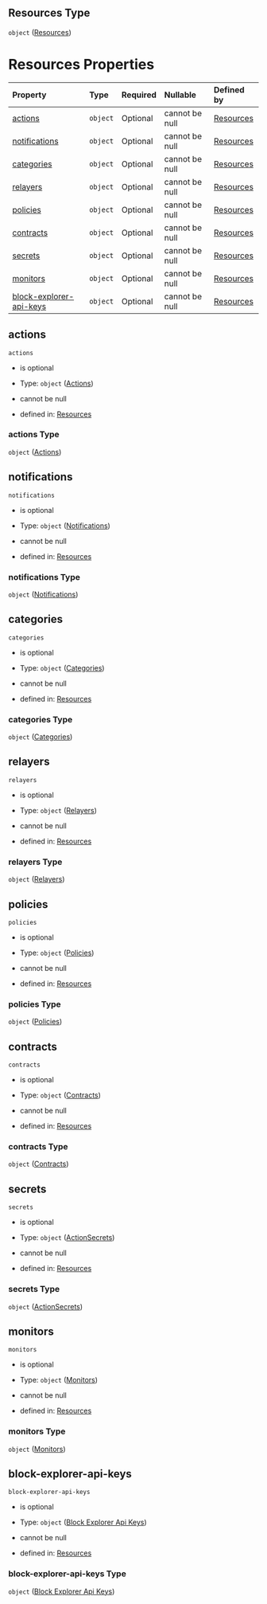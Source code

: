 ## Resources Type

`object` ([Resources](resources.md))

# Resources Properties

| Property                                            | Type     | Required | Nullable       | Defined by                                                                                                   |
| :-------------------------------------------------- | :------- | :------- | :------------- | :----------------------------------------------------------------------------------------------------------- |
| [actions](#actions)                                 | `object` | Optional | cannot be null | [Resources](resources-properties-actions.md "#/properties/actions")                                 |
| [notifications](#notifications)                     | `object` | Optional | cannot be null | [Resources](resources-properties-notifications.md "#/properties/notifications")                     |
| [categories](#categories)                           | `object` | Optional | cannot be null | [Resources](resources-properties-categories.md "#/properties/categories")                           |
| [relayers](#relayers)                               | `object` | Optional | cannot be null | [Resources](resources-properties-relayers.md "#/properties/relayers")                               |
| [policies](#policies)                               | `object` | Optional | cannot be null | [Resources](resources-properties-policies.md "#/properties/policies")                               |
| [contracts](#contracts)                             | `object` | Optional | cannot be null | [Resources](resources-properties-contracts.md "#/properties/contracts")                             |
| [secrets](#secrets)                                 | `object` | Optional | cannot be null | [Resources](resources-properties-actionsecrets.md "#/properties/secrets")                           |
| [monitors](#monitors)                               | `object` | Optional | cannot be null | [Resources](resources-properties-monitors.md "#/properties/monitors")                               |
| [block-explorer-api-keys](#block-explorer-api-keys) | `object` | Optional | cannot be null | [Resources](resources-properties-block-explorer-api-keys.md "#/properties/block-explorer-api-keys") |

## actions



`actions`

*   is optional

*   Type: `object` ([Actions](resources-properties-actions.md))

*   cannot be null

*   defined in: [Resources](resources-properties-actions.md "#/properties/actions")

### actions Type

`object` ([Actions](resources-properties-actions.md))

## notifications



`notifications`

*   is optional

*   Type: `object` ([Notifications](resources-properties-notifications.md))

*   cannot be null

*   defined in: [Resources](resources-properties-notifications.md "#/properties/notifications")

### notifications Type

`object` ([Notifications](resources-properties-notifications.md))

## categories



`categories`

*   is optional

*   Type: `object` ([Categories](resources-properties-categories.md))

*   cannot be null

*   defined in: [Resources](resources-properties-categories.md "#/properties/categories")

### categories Type

`object` ([Categories](resources-properties-categories.md))

## relayers



`relayers`

*   is optional

*   Type: `object` ([Relayers](resources-properties-relayers.md))

*   cannot be null

*   defined in: [Resources](resources-properties-relayers.md "#/properties/relayers")

### relayers Type

`object` ([Relayers](resources-properties-relayers.md))

## policies



`policies`

*   is optional

*   Type: `object` ([Policies](resources-properties-policies.md))

*   cannot be null

*   defined in: [Resources](resources-properties-policies.md "#/properties/policies")

### policies Type

`object` ([Policies](resources-properties-policies.md))

## contracts



`contracts`

*   is optional

*   Type: `object` ([Contracts](resources-properties-contracts.md))

*   cannot be null

*   defined in: [Resources](resources-properties-contracts.md "#/properties/contracts")

### contracts Type

`object` ([Contracts](resources-properties-contracts.md))

## secrets



`secrets`

*   is optional

*   Type: `object` ([ActionSecrets](resources-properties-actionsecrets.md))

*   cannot be null

*   defined in: [Resources](resources-properties-actionsecrets.md "#/properties/secrets")

### secrets Type

`object` ([ActionSecrets](resources-properties-actionsecrets.md))

## monitors



`monitors`

*   is optional

*   Type: `object` ([Monitors](resources-properties-monitors.md))

*   cannot be null

*   defined in: [Resources](resources-properties-monitors.md "#/properties/monitors")

### monitors Type

`object` ([Monitors](resources-properties-monitors.md))

## block-explorer-api-keys



`block-explorer-api-keys`

*   is optional

*   Type: `object` ([Block Explorer Api Keys](resources-properties-block-explorer-api-keys.md))

*   cannot be null

*   defined in: [Resources](resources-properties-block-explorer-api-keys.md "#/properties/block-explorer-api-keys")

### block-explorer-api-keys Type

`object` ([Block Explorer Api Keys](resources-properties-block-explorer-api-keys.md))
